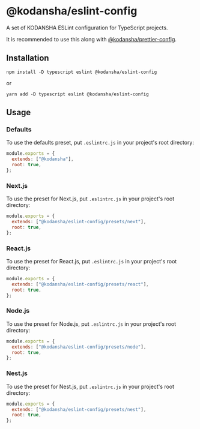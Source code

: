 # @kodansha/eslint-config

A set of KODANSHA ESLint configuration for TypeScript projects.

It is recommended to use this along with [@kodansha/prettier-config](https://github.com/kodansha/prettier-config).

## Installation

```
npm install -D typescript eslint @kodansha/eslint-config
```

or

```
yarn add -D typescript eslint @kodansha/eslint-config
```

## Usage

### Defaults

To use the defaults preset, put `.eslintrc.js` in your project's root directory:

```js
module.exports = {
  extends: ["@kodansha"],
  root: true,
};
```

### Next.js

To use the preset for Next.js, put `.eslintrc.js` in your project's root directory:

```js
module.exports = {
  extends: ["@kodansha/eslint-config/presets/next"],
  root: true,
};
```

### React.js

To use the preset for React.js, put `.eslintrc.js` in your project's root directory:

```js
module.exports = {
  extends: ["@kodansha/eslint-config/presets/react"],
  root: true,
};
```

### Node.js

To use the preset for Node.js, put `.eslintrc.js` in your project's root directory:

```js
module.exports = {
  extends: ["@kodansha/eslint-config/presets/node"],
  root: true,
};
```

### Nest.js

To use the preset for Nest.js, put `.eslintrc.js` in your project's root directory:

```js
module.exports = {
  extends: ["@kodansha/eslint-config/presets/nest"],
  root: true,
};
```
